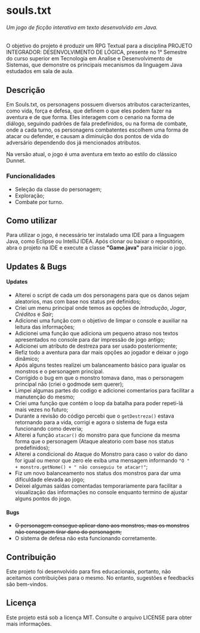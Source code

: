 # souls.txt  

###### Um jogo de ficção interativa em texto desenvolvido em Java.

O objetivo do projeto é produzir um RPG Textual para a disciplina PROJETO INTEGRADOR: DESENVOLVIMENTO DE LÓGICA, presente no 1° Semestre do curso superior em Tecnologia em Analise e Desenvolvimento de Sistemas, que demonstre os principais mecanismos da linguagem Java estudados em sala de aula.

## Descrição

Em Souls.txt, os personagens possuem diversos atributos caracterizantes, como vida, força e defesa, que definem o que eles podem fazer na aventura e de que forma. Eles interagem com o cenario na forma de diálogo, seguindo padrões de fala predefinidos, ou na forma de combate, onde a cada turno, os personagens combatentes escolhem uma forma de atacar ou defender, e causam a diminuição dos pontos de vida do adversário dependendo dos já mencionados atributos.

Na versão atual, o jogo é uma aventura em texto ao estilo do clássico Dunnet.

### Funcionalidades

- Seleção da classe do personagem;
- Exploração;
- Combate por turno.

## Como utilizar
Para utilizar o jogo, é necessário ter instalado uma IDE para a linguagem Java, como Eclipse ou IntelliJ IDEA. Após clonar ou baixar o repositório, abra o projeto na IDE e execute a classe __"Game.java"__ para iniciar o jogo.

## Updates & Bugs
#### Updates

- Alterei o script de cada um dos personagens para que os danos sejam aleatorios, mas com base nos status pré definidos;
- Criei um menu principal onde temos as opções de _Introdução_, _Jogar_, _Créditos_ e _Sair_;
- Adicionei uma função com o objetivo de limpar o console e auxiliar na leitura das informações;
- Adicionei uma função que adiciona um pequeno atraso nos textos apresentados no console para dar impressão de jogo antigo;
- Adicionei um atributo de destreza para ser usado posteriormente;
- Refiz todo a aventura para dar mais opções ao jogador e deixar o jogo dinâmico;
- Após alguns testes realizei um balanceamento básico para igualar os monstros e o personagem principal.
- Corrigido o bug em que o monstro tomava dano, mas o personagem principal não (criei o godmode sem querer);
- Limpei algumas partes do codigo e adicionei comentarios para facilitar a manutenção do mesmo;
- Criei uma função que contém o loop da batalha para poder repeti-lá mais vezes no futuro;
- Durante a revisão do código percebi que o `getDestreza()` estava retornando para a vida, corrigi e agora o sistema de fuga esta funcionando como deveria;
- Alterei a função `atacar()` do monstro para que funcione da mesma forma que o personagem (Ataque aleatorio com base nos status predefinidos);
- Alterei a condicional do Ataque do Monstro para caso o valor do dano for igual ou menor que zero ele exiba uma mensagem informando `"O " + monstro.getNome() + " não conseguiu te atacar!"`;
- Fiz um novo balanceamento nos status dos monstros para dar uma dificuldade elevada ao jogo;
- Deixei algumas saídas comentadas temporariamente para facilitar a visualização das informações no console enquanto termino de ajustar alguns pontos do jogo.

#### Bugs

- ~~O personagem consegue aplicar dano aos monstros, mas os monstros não conseguem tirar dano do personagem;~~
- O sistema de defesa não esta funcionando corretamente.
## Contribuição
Este projeto foi desenvolvido para fins educacionais, portanto, não aceitamos contribuições para o mesmo. No entanto, sugestões e feedbacks são bem-vindos.

## Licença
Este projeto está sob a licença MIT. Consulte o arquivo LICENSE para obter mais informações.